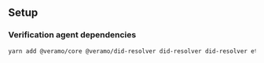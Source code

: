 ## Setup

### Verification agent dependencies

```bash
yarn add @veramo/core @veramo/did-resolver did-resolver did-resolver ethr-did-resolver web-did-resolver @veramo/message-handler @veramo/did-jwt @veramo/url-handler @veramo/credential-w3c
```